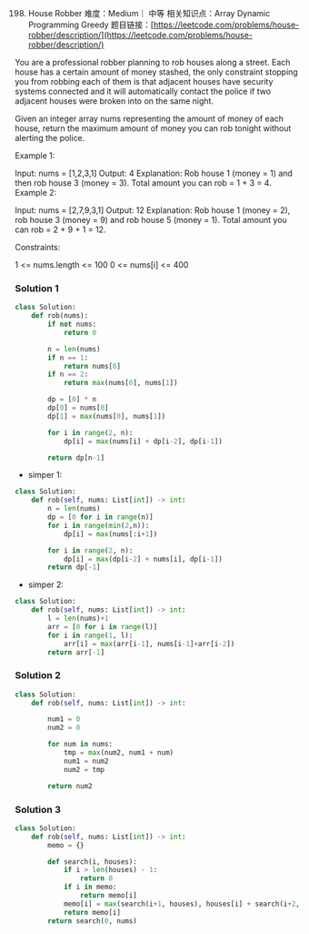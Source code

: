 198. House Robber
难度：Medium｜ 中等
相关知识点：Array Dynamic Programming Greedy
题目链接：[https://leetcode.com/problems/house-robber/description/](https://leetcode.com/problems/house-robber/description/)


You are a professional robber planning to rob houses along a street. Each house has a certain amount of money stashed, the only constraint stopping you from robbing each of them is that adjacent houses have security systems connected and it will automatically contact the police if two adjacent houses were broken into on the same night.

Given an integer array nums representing the amount of money of each house, return the maximum amount of money you can rob tonight without alerting the police.

 

Example 1:

Input: nums = [1,2,3,1]
Output: 4
Explanation: Rob house 1 (money = 1) and then rob house 3 (money = 3).
Total amount you can rob = 1 + 3 = 4.
Example 2:

Input: nums = [2,7,9,3,1]
Output: 12
Explanation: Rob house 1 (money = 2), rob house 3 (money = 9) and rob house 5 (money = 1).
Total amount you can rob = 2 + 9 + 1 = 12.
 

Constraints:

1 <= nums.length <= 100
0 <= nums[i] <= 400

### Solution 1 

```python
class Solution:
    def rob(nums):
        if not nums:
            return 0

        n = len(nums)
        if n == 1:
            return nums[0]
        if n == 2:
            return max(nums[0], nums[1])

        dp = [0] * n
        dp[0] = nums[0]
        dp[1] = max(nums[0], nums[1])

        for i in range(2, n):
            dp[i] = max(nums[i] + dp[i-2], dp[i-1])

        return dp[n-1]
```

* simper 1:
```python
class Solution:
    def rob(self, nums: List[int]) -> int:
        n = len(nums)
        dp = [0 for i in range(n)]
        for i in range(min(2,n)):
            dp[i] = max(nums[:i+1])

        for i in range(2, n):
            dp[i] = max(dp[i-2] + nums[i], dp[i-1])
        return dp[-1]
```

* simper 2:
```python
class Solution:
    def rob(self, nums: List[int]) -> int:
        l = len(nums)+1
        arr = [0 for i in range(l)]
        for i in range(1, l):
            arr[i] = max(arr[i-1], nums[i-1]+arr[i-2])
        return arr[-1]
```

### Solution 2

```python
class Solution:
    def rob(self, nums: List[int]) -> int:

        num1 = 0
        num2 = 0

        for num in nums:
            tmp = max(num2, num1 + num)
            num1 = num2
            num2 = tmp

        return num2
```

### Solution 3
```python
class Solution:
    def rob(self, nums: List[int]) -> int:
        memo = {}

        def search(i, houses):
            if i > len(houses) - 1:
                return 0
            if i in memo:
                return memo[i]
            memo[i] = max(search(i+1, houses), houses[i] + search(i+2, houses))
            return memo[i]
        return search(0, nums)
```
